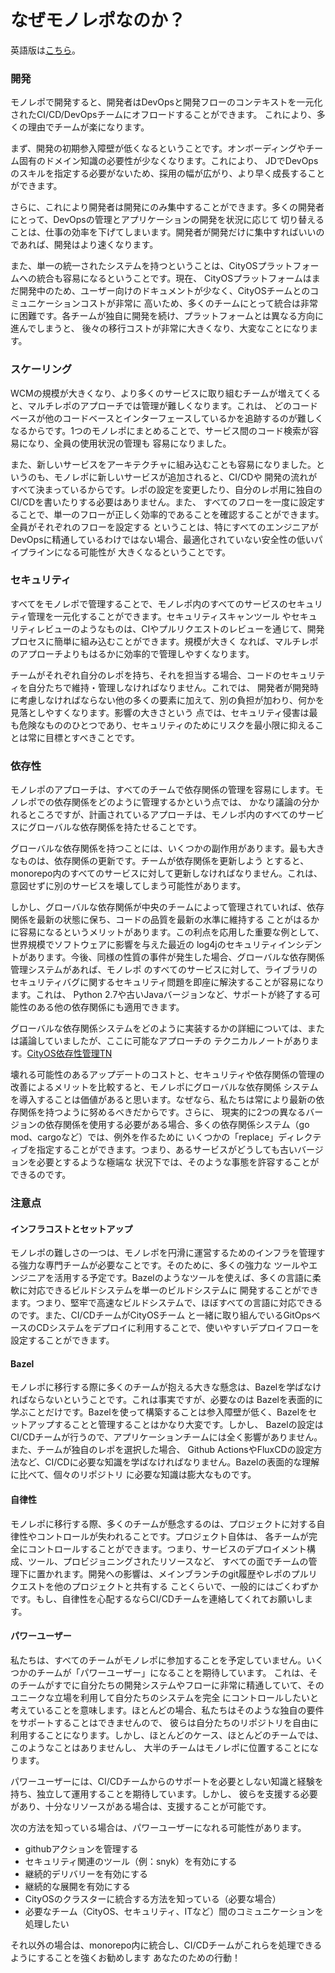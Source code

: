 # なぜモノレポなのか？

英語版は[こちら](./why-monorepo.md)。

### 開発

モノレポで開発すると、開発者はDevOpsと開発フローのコンテキストを一元化されたCI/CD/DevOpsチームにオフロードすることができます。
これにより、多くの理由でチームが楽になります。

まず、開発の初期参入障壁が低くなるということです。オンボーディングやチーム固有のドメイン知識の必要性が少なくなります。これにより、
JDでDevOpsのスキルを指定する必要がないため、採用の幅が広がり、より早く成長することができます。

さらに、これにより開発者は開発にのみ集中することができます。多くの開発者にとって、DevOpsの管理とアプリケーションの開発を状況に応じて
切り替えることは、仕事の効率を下げてしまいます。開発者が開発だけに集中すればいいのであれば、開発はより速くなります。

また、単一の統一されたシステムを持つということは、CityOSプラットフォームへの統合も容易になるということです。現在、
CityOSプラットフォームはまだ開発中のため、ユーザー向けのドキュメントが少なく、CityOSチームとのコミュニケーションコストが非常に
高いため、多くのチームにとって統合は非常に困難です。各チームが独自に開発を続け、プラットフォームとは異なる方向に進んでしまうと、
後々の移行コストが非常に大きくなり、大変なことになります。

### スケーリング

WCMの規模が大きくなり、より多くのサービスに取り組むチームが増えてくると、マルチレポのアプローチでは管理が難しくなります。これは、
どのコードベースが他のコードベースとインターフェースしているかを追跡するのが難しくなるからです。1つのモノレポにまとめることで、サービス間のコード検索が容易になり、全員の使用状況の管理も
容易になりました。

また、新しいサービスをアーキテクチャに組み込むことも容易になりました。というのも、モノレポに新しいサービスが追加されると、CI/CDや
開発の流れがすべて決まっているからです。レポの設定を変更したり、自分のレポ用に独自のCI/CDを書いたりする必要はありません。また、
すべてのフローを一度に設定することで、単一のフローが正しく効率的であることを確認することができます。全員がそれぞれのフローを設定する
ということは、特にすべてのエンジニアがDevOpsに精通しているわけではない場合、最適化されていない安全性の低いパイプラインになる可能性が
大きくなるということです。

### セキュリティ

すべてをモノレポで管理することで、モノレポ内のすべてのサービスのセキュリティ管理を一元化することができます。セキュリティスキャンツール
やセキュリティレビューのようなものは、CIやプルリクエストのレビューを通じて、開発プロセスに簡単に組み込むことができます。規模が大きく
なれば、マルチレポのアプローチよりもはるかに効率的で管理しやすくなります。

チームがそれぞれ自分のレポを持ち、それを担当する場合、コードのセキュリティを自分たちで維持・管理しなければなりません。これでは、
開発者が開発時に考慮しなければならない他の多くの要素に加えて、別の負担が加わり、何かを見落としやすくなります。影響の大きさという
点では、セキュリティ侵害は最も危険なもののひとつであり、セキュリティのためにリスクを最小限に抑えることは常に目標とすべきことです。

### 依存性

モノレポのアプローチは、すべてのチームで依存関係の管理を容易にします。モノレポでの依存関係をどのように管理するかという点では、
かなり議論の分かれるところですが、計画されているアプローチは、モノレポ内のすべてのサービスにグローバルな依存関係を持たせることです。

グローバルな依存関係を持つことには、いくつかの副作用があります。最も大きなものは、依存関係の更新です。チームが依存関係を更新しよう
とすると、monorepo内のすべてのサービスに対して更新しなければなりません。これは、意図せずに別のサービスを壊してしまう可能性があります。

しかし、グローバルな依存関係が中央のチームによって管理されていれば、依存関係を最新の状態に保ち、コードの品質を最新の水準に維持する
ことがはるかに容易になるというメリットがあります。この利点を応用した重要な例として、世界規模でソフトウェアに影響を与えた最近の
log4jのセキュリティインシデントがあります。今後、同様の性質の事件が発生した場合、グローバルな依存関係管理システムがあれば、モノレポ
のすべてのサービスに対して、ライブラリのセキュリティバグに関するセキュリティ問題を即座に解決することが容易になります。これは、
Python 2.7や古いJavaバージョンなど、サポートが終了する可能性のある他の依存関係にも適用できます。

グローバルな依存関係システムをどのように実装するかの詳細については、または議論していましたが、ここに可能なアプローチの
テクニカルノートがあります。[CityOS依存性管理TN](https://docs.google.com/document/d/12HItRSxW7p7ckgsgMVqvPW7MEZHy_Pz0fott05RECHE/edit)

壊れる可能性のあるアップデートのコストと、セキュリティや依存関係の管理の改善によるメリットを比較すると、モノレポにグローバルな依存関係
システムを導入することは価値があると思います。なぜなら、私たちは常により最新の依存関係を持つように努めるべきだからです。さらに、
現実的に2つの異なるバージョンの依存関係を使用する必要がある場合、多くの依存関係システム（go mod、cargoなど）では、例外を作るために
いくつかの「replace」ディレクティブを指定することができます。つまり、あるサービスがどうしても古いバージョンを必要とするような極端な
状況下では、そのような事態を許容することができるのです。

### 注意点

#### インフラコストとセットアップ

モノレポの難しさの一つは、モノレポを円滑に運営するためのインフラを管理する強力な専門チームが必要なことです。そのために、多くの強力な
ツールやエンジニアを活用する予定です。Bazelのようなツールを使えば、多くの言語に柔軟に対応できるビルドシステムを単一のビルドシステムに
開発することができます。つまり、堅牢で高速なビルドシステムで、ほぼすべての言語に対応できるのです。また、CI/CDチームがCityOSチーム
と一緒に取り組んでいるGitOpsベースのCDシステムをデプロイに利用することで、使いやすいデプロイフローを設定することができます。

#### Bazel

モノレポに移行する際に多くのチームが抱える大きな懸念は、Bazelを学ばなければならないということです。これは事実ですが、必要なのは
Bazelを表面的に学ぶことだけです。Bazelを使って構築することは参入障壁が低く、Bazelをセットアップすることと管理することはかなり大変です。しかし、
Bazelの設定はCI/CDチームが行うので、アプリケーションチームには全く影響がありません。また、チームが独自のレポを選択した場合、
Github ActionsやFluxCDの設定方法など、CI/CDに必要な知識を学ばなければなりません。Bazelの表面的な理解に比べて、個々のリポジトリ
に必要な知識は膨大なものです。

#### 自律性

モノレポに移行する際、多くのチームが懸念するのは、プロジェクトに対する自律性やコントロールが失われることです。プロジェクト自体は、
各チームが完全にコントロールすることができます。つまり、サービスのデプロイメント構成、ツール、プロビジョニングされたリソースなど、
すべての面でチームの管理下に置かれます。開発への影響は、メインブランチのgit履歴やレポのプルリクエストを他のプロジェクトと共有する
ことくらいで、一般的にはごくわずかです。もし、自律性を心配するならCI/CDチームを連絡してくれてお願いします。

#### パワーユーザー

私たちは、すべてのチームがモノレポに参加することを予定していません。いくつかのチームが「パワーユーザー」になることを期待しています。
これは、そのチームがすでに自分たちの開発システムやフローに非常に精通していて、そのユニークな立場を利用して自分たちのシステムを完全
にコントロールしたいと考えていることを意味します。ほとんどの場合、私たちはそのような独自の要件をサポートすることはできませんので、
彼らは自分たちのリポジトリを自由に利用することになります。しかし、ほとんどのケース、ほとんどのチームでは、このようなことはありませんし、
大半のチームはモノレポに位置することになります。

パワーユーザーには、CI/CDチームからのサポートを必要としない知識と経験を持ち、独立して運用することを期待しています。しかし、
彼らを支援する必要があり、十分なリソースがある場合は、支援することが可能です。

次の方法を知っている場合は、パワーユーザーになれる可能性があります。
* githubアクションを管理する
* セキュリティ関連のツール（例：snyk）を有効にする
* 継続的デリバリーを有効にする
* 継続的な展開を有効にする
* CityOSのクラスターに統合する方法を知っている（必要な場合）
* 必要なチーム（CityOS、セキュリティ、ITなど）間のコミュニケーションを処理したい

それ以外の場合は、monorepo内に統合し、CI/CDチームがこれらを処理できるようにすることを強くお勧めします
あなたのための行動！ 
